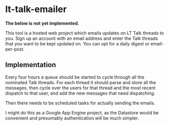 # lt-talk-emailer

**The below is not yet implemented.**

This tool is a hosted web project which emails updates on LT Talk threads to you. Sign up an account with an email address and enter the Talk threads that you want to be kept updated on. You can opt for a daily digest or email-per-post.

## Implementation 

Every four hours a queue should be started to cycle through all the nominated Talk threads. For each thread it should parse and store all the messages, then cycle over the users for that thread and the most recent dispatch to that user, and add the new messages that need dispatching.

Then there needs to be scheduled tasks for actually sending the emails.

I might do this as a Google App Engine project, as the Datastore would be convenient and presumably authentication will be much simpler.
